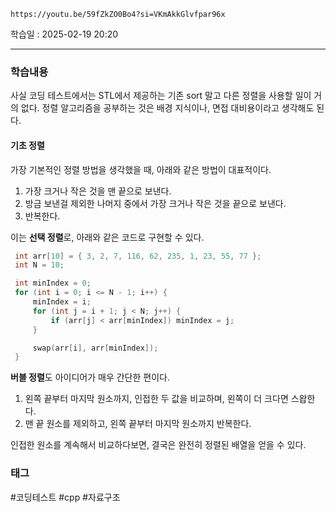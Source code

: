 ```vid
https://youtu.be/59fZkZO0Bo4?si=VKmAkkGlvfpar96x
```

학습일 : 2025-02-19 20:20

---
### 학습내용

사실 코딩 테스트에서는 STL에서 제공하는 기존 sort 말고 다른 정렬을 사용할 일이 거의 없다. 정렬 알고리즘을 공부하는 것은 배경 지식이나, 면접 대비용이라고 생각해도 된다.

#### 기초 정렬

가장 기본적인 정렬 방법을 생각했을 때, 아래와 같은 방법이 대표적이다.

1. 가장 크거나 작은 것을 맨 끝으로 보낸다.
2. 방금 보낸걸 제외한 나머지 중에서 가장 크거나 작은 것을 끝으로 보낸다.
3. 반복한다.

이는 **선택 정렬**로, 아래와 같은 코드로 구현할 수 있다.

```c++ title:"선택 정렬" fold
 int arr[10] = { 3, 2, 7, 116, 62, 235, 1, 23, 55, 77 };
 int N = 10;

 int minIndex = 0;
 for (int i = 0; i <= N - 1; i++) {
     minIndex = i;
     for (int j = i + 1; j < N; j++) {
         if (arr[j] < arr[minIndex]) minIndex = j;
     }

     swap(arr[i], arr[minIndex]);
 }
```

**버블 정렬**도 아이디어가 매우 간단한 편이다.
1. 왼쪽 끝부터 마지막 원소까지, 인접한 두 값을 비교하며, 왼쪽이 더 크다면 스왑한다.
2. 맨 끝 원소를 제외하고, 왼쪽 끝부터 마지막 원소까지 반복한다.

인접한 원소를 계속해서 비교하다보면, 결국은 완전히 정렬된 배열을 얻을 수 있다.



### 태그
#코딩테스트 #cpp #자료구조



